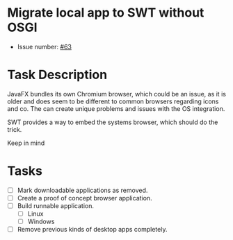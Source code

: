 # Migrate local app to SWT without OSGI
* Issue number: [\#63](https://codeberg.org/splitcells-net/net.splitcells.network.community/issues/63)
# Task Description
JavaFX bundles its own Chromium browser, which could be an issue,
as it is older and does seem to be different to common browsers regarding icons and co.
The can create unique problems and issues with the OS integration.

SWT provides a way to embed the systems browser, which should do the trick.

Keep in mind
# Tasks
* [ ] Mark downloadable applications as removed.
* [ ] Create a proof of concept browser application.
* [ ] Build runnable application.
    * [ ] Linux
    * [ ] Windows
* [ ] Remove previous kinds of desktop apps completely.